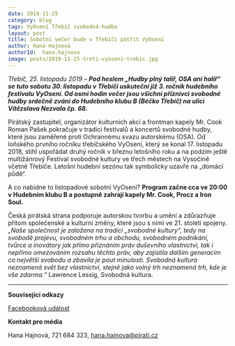 ```yaml
---
date: 2019-11-25
category: blog
tags: VyOsení Třebíč svobodná-hudba
layout: post
title: Sobotní večer bude v Třebíči patřit VyOsení
author: Hana Hajnová
authorId:  hana.hajnova
image: posts/2019-11-25-treti-vyoseni-trebic.jpg
---
```


*Třebíč, 25. listopadu 2019* – ***Pod heslem „Hudby plný talíř, OSA ani halíř“ se tuto sobotu 30. listopadu v Třebíči uskuteční již 3. ročník hudebního festivalu VyOsení. Od osmi hodin večer jsou všichni příznivci svobodné hudby srdečně zváni do Hudebního klubu B (Béčko Třebíč) na ulici Vítězslava Nezvala čp. 68.*** 

Pirátský zastupitel, organizátor kulturních akcí a frontman kapely Mr. Cook Roman Pašek pokračuje v tradici festivalů a koncertů svobodné hudby, které jsou zaměřené proti Ochrannému svazu autorskému (OSA). Od loňského prvního ročníku třebíčského VyOsení, který se konal 17. listopadu 2018, stihl uspořádat druhý ročník v březnu letošního roku a na podzim ještě multižánrový Festival svobodné kultury ve třech městech na Vysočině včetně Třebíče. Letošní hudební sezónu tak symbolicky uzavře na „domácí půdě“.

A co nabídne to listopadové sobotní VyOsení? **Program začne cca ve 20:00 v Hudebním klubu B a postupně zahrají kapely Mr. Cook, Procz a Iron Soul.** 

Česká pirátská strana podporuje autorskou tvorbu a umění a zdůrazňuje přitom společenské a kulturní změny, které jsou s nimi ve 21. století spojeny. *„Naše společnost je založena na tradici „svobodné kultury“, tedy na svobodě projevu, svobodném trhu a obchodu, svobodném podnikání, tvůrce a inovátory jak přímo přiznáním práv duševního vlastnictví, tak i nepřímo omezováním rozsahu těchto práv, aby zajistila dalším generacím co největší svobodu a zbavila je pout minulosti. Svobodná kultura neznamená svět bez vlastnictví, stejně jako volný trh neznamená trh, kde je vše zdarma.“* Lawrence Lessig, Svobodná kultura.

---

**Související odkazy**

[Facebooková událost](https://www.facebook.com/events/422577588348440)


**Kontakt pro média**

Hana Hajnová, 721 684 323, <hana.hajnova@pirati.cz>
